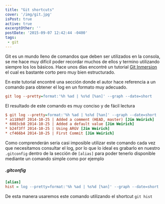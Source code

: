 ```yaml
---
title: "Git shortcuts"
cover: '/img/git.jpg'
isPost: true
active: true
excerptOther: ''
postDate: '2015-09-07 12:42:44 -0400'
tags:
 - git
---
```


Git es un mundo lleno de comandos que deben ser utilizados en la consola, se me hace muy difícil poder recordar muchos de ellos y termino utilizando siempre los los básicos. 
Hace unos días encontré un tutorial [Git Inmersion](http://gitimmersion.com/index.html) el cual es bastante corto pero muy bien estructurado.

En este tutorial encontré una sección donde el autor hace referencia a un comando para obtener el log en un formato muy adecuado.

``` ini
git log --pretty=format:'%h %ad | %s%d [%an]' --graph --date=short
```

El resultado de este comando es muy conciso y de fácil lectura

``` ini
$ git log --pretty=format:'%h %ad | %s%d [%an]' --graph --date=short
* a1189df 2014-10-25 | Added a comment (HEAD, master) [Jim Weirich]
* 6083cb8 2014-10-25 | Added a default value [Jim Weirich]
* b24f3ff 2014-10-25 | Using ARGV [Jim Weirich]
* cf466b4 2014-10-25 | First Commit [Jim Weirich]
```

Como comprenderán seria casi imposible utilizar este comando cada vez que necesitamos consultar el log, por lo que lo ideal es grabarlo en nuestro `.gitconfig` dentro de la sección de `[alias]` para poder tenerlo disponible mediante un comando simple como por ejemplo

##### .gitconfig
``` ini
[alias]
hist = log --pretty=format:'%h %ad | %s%d [%an]' --graph --date=short
```

De esta manera usaremos este comando utilizando el shortcut `git hist`

